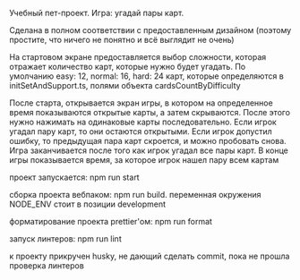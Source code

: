 Учебный пет-проект.
Игра: угадай пары карт.

Сделана в полном соответствии с предоставленным дизайном (поэтому простите, что ничего не понятно и всё выглядит не очень)

На стартовом экране предоставляется выбор сложности, которая отражает количество карт, которые нужно будет угадать. По умолчанию easy: 12, normal: 16, hard: 24 карт, которые определяются в initSetAndSupport.ts, полями объекта cardsCountByDifficulty

После старта, открывается экран игры, в котором на определенное время показываются открытые карты, а затем скрываются. После этого нужно нажимать на одинаковые карты последовательно.
Если игрок угадал пару карт, то они остаются открытыми. Если игрок допустил ошибку, то предыдущая пара карт скроется, и можно пробовать снова. Игра заканчивается после того как игрок угадал все пары карт. В конце игры показывается время, за которое игрок нашел пару всем картам

проект запускается: npm run start

сборка проекта вебпаком: npm run build. переменная окружения NODE_ENV стоит в позиции development

форматирование проекта prettier'ом: npm run format

запуск линтеров: npm run lint

к проекту прикручен husky, не дающий сделать commit, пока не прошла проверка линтеров

